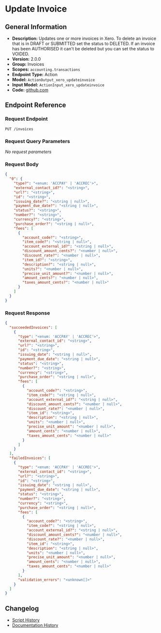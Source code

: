 <!-- BEGIN GENERATED CONTENT -->
# Update Invoice

## General Information

- **Description:** Updates one or more invoices in Xero. To delete an invoice
that is in DRAFT or SUBMITTED set the status to DELETED. If an
invoice has been AUTHORISED it can't be deleted but you can set
the status to VOIDED.
- **Version:** 2.0.0
- **Group:** Invoices
- **Scopes:** `accounting.transactions`
- **Endpoint Type:** Action
- **Model:** `ActionOutput_xero_updateinvoice`
- **Input Model:** `ActionInput_xero_updateinvoice`
- **Code:** [github.com](https://github.com/NangoHQ/integration-templates/tree/main/integrations/xero/actions/update-invoice.ts)


## Endpoint Reference

### Request Endpoint

`PUT /invoices`

### Request Query Parameters

_No request parameters_

### Request Body

```json
{
  "0": {
    "type?": "<enum: 'ACCPAY' | 'ACCREC'>",
    "external_contact_id?": "<string>",
    "url?": "<string>",
    "id": "<string>",
    "issuing_date?": "<string | null>",
    "payment_due_date?": "<string | null>",
    "status?": "<string>",
    "number?": "<string>",
    "currency?": "<string>",
    "purchase_order?": "<string | null>",
    "fees": [
      {
        "account_code?": "<string>",
        "item_code?": "<string | null>",
        "account_external_id?": "<string | null>",
        "discount_amount_cents?": "<number | null>",
        "discount_rate?": "<number | null>",
        "item_id?": "<string>",
        "description?": "<string | null>",
        "units?": "<number | null>",
        "precise_unit_amount?": "<number | null>",
        "amount_cents?": "<number | null>",
        "taxes_amount_cents?": "<number | null>"
      }
    ]
  }
}
```

### Request Response

```json
{
  "succeededInvoices": [
    {
      "type": "<enum: 'ACCPAY' | 'ACCREC'>",
      "external_contact_id": "<string>",
      "url?": "<string>",
      "id": "<string>",
      "issuing_date": "<string | null>",
      "payment_due_date": "<string | null>",
      "status": "<string>",
      "number?": "<string>",
      "currency": "<string>",
      "purchase_order": "<string | null>",
      "fees": [
        {
          "account_code?": "<string>",
          "item_code?": "<string | null>",
          "account_external_id?": "<string | null>",
          "discount_amount_cents?": "<number | null>",
          "discount_rate?": "<number | null>",
          "item_id": "<string>",
          "description": "<string | null>",
          "units": "<number | null>",
          "precise_unit_amount": "<number | null>",
          "amount_cents": "<number | null>",
          "taxes_amount_cents": "<number | null>"
        }
      ]
    }
  ],
  "failedInvoices": [
    {
      "type": "<enum: 'ACCPAY' | 'ACCREC'>",
      "external_contact_id": "<string>",
      "url?": "<string>",
      "id": "<string>",
      "issuing_date": "<string | null>",
      "payment_due_date": "<string | null>",
      "status": "<string>",
      "number?": "<string>",
      "currency": "<string>",
      "purchase_order": "<string | null>",
      "fees": [
        {
          "account_code?": "<string>",
          "item_code?": "<string | null>",
          "account_external_id?": "<string | null>",
          "discount_amount_cents?": "<number | null>",
          "discount_rate?": "<number | null>",
          "item_id": "<string>",
          "description": "<string | null>",
          "units": "<number | null>",
          "precise_unit_amount": "<number | null>",
          "amount_cents": "<number | null>",
          "taxes_amount_cents": "<number | null>"
        }
      ],
      "validation_errors": "<unknown[]>"
    }
  ]
}
```

## Changelog

- [Script History](https://github.com/NangoHQ/integration-templates/commits/main/integrations/xero/actions/update-invoice.ts)
- [Documentation History](https://github.com/NangoHQ/integration-templates/commits/main/integrations/xero/actions/update-invoice.md)

<!-- END  GENERATED CONTENT -->

